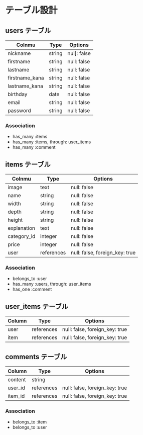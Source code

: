 # テーブル設計

## users テーブル

| Colnmu      | Type   | Options     |
| ----------- |------- | ----------- |
| nickname    | string | nul]: false |
| firstname   | string | null: false |
| lastname    | string | null: false |
| firstname_kana   | string | null: false |
| lastname_kana    | string | null: false |
| birthday       | date | null: false |
| email       | string | null: false |
| password    | string | null: false |

### Association
- has_many :items
- has_many :items, through: user_items
- has_many :comment

## items テーブル

| Colnmu      | Type    | Options     |
| ----------- |-------  | ----------- |
| image       | text    | null: false |
| name        | string  | null: false |
| width        | string  | null: false |
| depth        | string  | null: false |
| height        | string  | null: false |
| explanation | text | null: false |
| category_id | integer | null: false |
| price       | integer | null: false |
| user        | references | null: false, foreign_key: true |

### Association
- belongs_to :user
- has_many :users, through: user_items
- has_one :comment

## user_items テーブル

| Column | Type       | Options                        |
| ------ | ---------- | ------------------------------ |
| user   | references | null: false, foreign_key: true |
| item   | references | null: false, foreign_key: true |


## comments テーブル

| Column  | Type    | Options                        |
| ------- | ------- | ------------------------------ |
| content | string  |
| user_id | references | null: false, foreign_key: true |
| item_id | references | null: false, foreign_key: true |

### Association

- belongs_to :item
- belongs_to :user